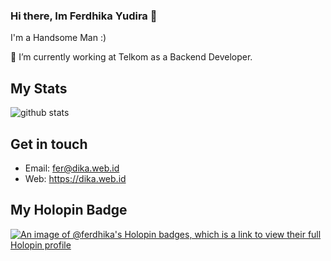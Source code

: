 ### Hi there, Im Ferdhika Yudira 👋

I'm a Handsome Man :)

🔭 I’m currently working at Telkom as a Backend Developer.

## My Stats

![github stats](https://github-readme-stats.vercel.app/api/top-langs/?username=ferdhika31&langs_count=8&hide=c,css,assembly,c%2B%2B&layout=compact)

## Get in touch
- Email: fer@dika.web.id
- Web: https://dika.web.id

## My Holopin Badge
[![An image of @ferdhika's Holopin badges, which is a link to view their full Holopin profile](https://holopin.me/ferdhika)](https://holopin.io/@ferdhika)
